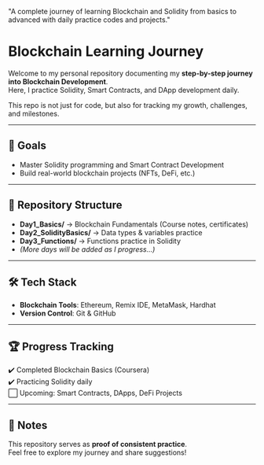 "A complete journey of learning Blockchain and Solidity from basics to advanced with daily practice codes and projects."

#  Blockchain Learning Journey

Welcome to my personal repository documenting my **step-by-step journey into Blockchain Development**.  
Here, I practice Solidity, Smart Contracts, and DApp development daily.  

This repo is not just for code, but also for tracking my growth, challenges, and milestones.  

---

## 📌 Goals
- Master Solidity programming and Smart Contract Development  
- Build real-world blockchain projects (NFTs, DeFi, etc.)    

---

## 📂 Repository Structure
- **Day1_Basics/** → Blockchain Fundamentals (Course notes, certificates)  
- **Day2_SolidityBasics/** → Data types & variables practice  
- **Day3_Functions/** → Functions practice in Solidity  
- *(More days will be added as I progress...)*  

---

## 🛠️ Tech Stack
- **Blockchain Tools**: Ethereum, Remix IDE, MetaMask, Hardhat  
- **Version Control**: Git & GitHub  

---

## 🏆 Progress Tracking
✔️ Completed Blockchain Basics (Coursera)  
✔️ Practicing Solidity daily  
⬜ Upcoming: Smart Contracts, DApps, DeFi Projects  

---

## 📖 Notes
This repository serves as **proof of consistent practice**.  
Feel free to explore my journey and share suggestions!  

